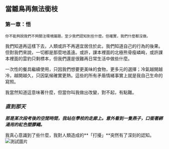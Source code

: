 ## 當雛鳥再無法銜枝

### 第一章：悟

```
你不能夠說我們不夠關注環境議題，至少我們認知到些什麼。但確實，我們什麼都沒做。
```

我們知道再這樣下去，人類或許不再適宜居住於此，我們知道自己的行為的後果。但對我們來說，一切都是那麼地遙遠。或許，課本裡面的北極熊骨瘦嶙峋，或許課本裡面的雲豹只剩標本，但我們還是很難再日常生活中做些什麼。

一次性的餐具繼續使用，只因我們想要更美味的食物，更多元的選擇；冷氣越開越冷，越開越久，只因氣候確實更熱。這些的所有矛盾情緒事實上就是我自己生命的寫照。

我當然知道這意味著什麼，但當你叫我做出改變，對不起，有點難。



### *直到那天*

***那是某次段考後的空閒時間，我站在學校的走廊上。意外看到一隻燕子，口銜著綁湯用的紅色塑膠繩。***

我真心意識到了些什麼，我對人類造成的**「打擾」**突然有了深刻的認知。
![測試圖片](https://lab-storytelling-storage.twreporter.org/images/feb92f6a-de36-429c-bf22-75d6319e0a14.jpg)




